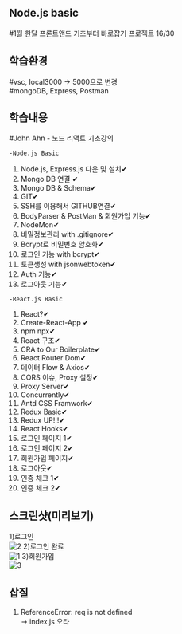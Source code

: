 ## Node.js basic 
#1월 한달 프론트앤드 기초부터 바로잡기 프로젝트 16/30

## 학습환경
#vsc, local3000 -> 5000으로 변경<br>
#mongoDB, Express, Postman

## 학습내용
#John Ahn - 노드 리액트 기초강의 <br>

`-Node.js Basic`
1. Node.js, Express.js 다운 및 설치✔ 
2. Mongo DB 연결 ✔
3. Mongo DB & Schema✔<br>
4. GIT✔
5. SSH를 이용해서 GITHUB연결✔
6. BodyParser & PostMan & 회원가입 기능✔
7. NodeMon✔
8. 비밀정보관리 with .gitignore✔
9. Bcrypt로 비밀번호 암호화✔
10. 로그인 기능 with bcrypt✔
11. 토큰생성 with jsonwebtoken✔
12. Auth 기능✔
13. 로그아웃 기능✔

`-React.js Basic`
1. React?✔ 
2. Create-React-App ✔
3. npm npx✔<br>
4. React 구조✔
5. CRA to Our Boilerplate✔
6. React Router Dom✔
7. 데이터 Flow & Axios✔
8. CORS 이슈, Proxy 설정✔
9. Proxy Server✔
10. Concurrently✔
11. Antd CSS Framwork✔
12. Redux Basic✔
13. Redux UP!!!✔
14. React Hooks✔
15. 로그인 페이지 1✔
16. 로그인 페이지 2✔
17. 회원가입 페이지✔
18. 로그아웃✔
19. 인증 체크 1✔
20. 인증 체크 2✔

## 스크린샷(미리보기)
1)로그인<br>
![2](https://user-images.githubusercontent.com/48710889/104853364-b63c0600-5943-11eb-8e46-7758b796fe77.PNG)
2)로그인 완료<br>
![1](https://user-images.githubusercontent.com/48710889/104853363-b5a36f80-5943-11eb-8927-351dd32ce56d.PNG)
3)회원가입<br>
![3](https://user-images.githubusercontent.com/48710889/104853365-b6d49c80-5943-11eb-8b5e-2ea1faa0cd53.PNG)

## 삽질
1. ReferenceError: req is not defined<br>
-> index.js 오타
